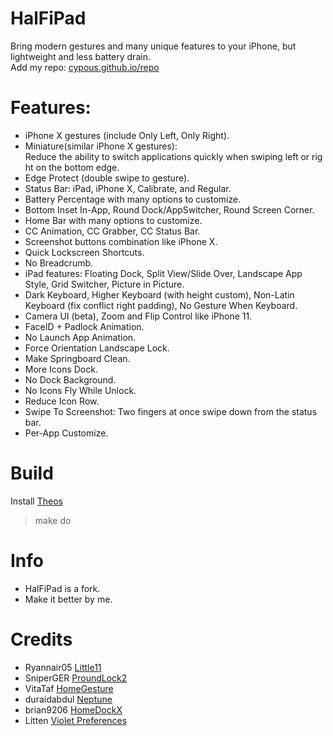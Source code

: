 # HalFiPad
Bring modern gestures and many unique features to your iPhone, but lightweight and less battery drain.<br>
Add my repo: [cypous.github.io/repo](https://cypous.github.io/repo)
# Features:
* iPhone X gestures (include Only Left, Only Right).
* Miniature(similar iPhone X gestures): Reduce the ability to switch applications quickly when swiping left or right on the bottom edge.
* Edge Protect (double swipe to gesture).
* Status Bar: iPad, iPhone X, Calibrate, and Regular.
* Battery Percentage with many options to customize.
* Bottom Inset In-App, Round Dock/AppSwitcher, Round Screen Corner.
* Home Bar with many options to customize.
* CC Animation, CC Grabber, CC Status Bar.
* Screenshot buttons combination like iPhone X.
* Quick Lockscreen Shortcuts.
* No Breadcrumb.
* iPad features: Floating Dock, Split View/Slide Over, Landscape App Style, Grid Switcher, Picture in Picture.
* Dark Keyboard, Higher Keyboard (with height custom), Non-Latin Keyboard (fix conflict right padding), No Gesture When Keyboard.
* Camera UI (beta), Zoom and Flip Control like iPhone 11.
* FaceID + Padlock Animation.
* No Launch App Animation.
* Force Orientation Landscape Lock.
* Make Springboard Clean.
* More Icons Dock.
* No Dock Background.
* No Icons Fly While Unlock.
* Reduce Icon Row.
* Swipe To Screenshot: Two fingers at once swipe down from the status bar.
* Per-App Customize.
# Build
Install [Theos](https://github.com/theos/theos)
> make do
# Info
* HalFiPad is a fork.
* Make it better by me.
# Credits
* Ryannair05 [Little11](https://github.com/ryannair05/Little11)
* SniperGER [ProundLock2](https://github.com/SniperGER/ProudLock2)
* VitaTaf [HomeGesture](https://github.com/VitaTaf/HomeGesture)
* duraidabdul [Neptune](https://github.com/duraidabdul/Neptune)
* brian9206 [HomeDockX](https://github.com/brian9206/HomeDockX)
* Litten [Violet Preferences](https://github.com/Litteeen/Violet)
